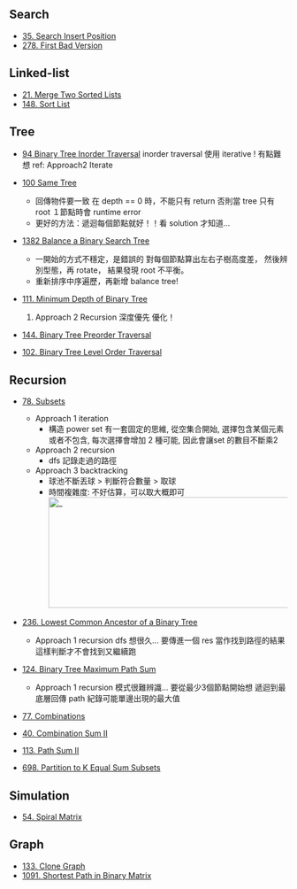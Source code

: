 ## Search
* [35. Search Insert Position](./2_search_and_sort/35.%20Search%20Insert%20Position/index.py)
* [278. First Bad Version](./2_search_and_sort/278.%20First%20Bad%20Version/index.py)

## Linked-list
* [21. Merge Two Sorted Lists](./5_linked_list/21.%20Merge%20Two%20Sorted%20Lists/index.py)
* [148. Sort List](./5_linked_list/148.%20Sort%20List/index.py)

## Tree
* [94 Binary Tree Inorder Traversal](./6_stack-queue-tree/94.%20Binary%20Tree%20Inorder%20Traversal/index.py)
    inorder traversal 使用 iterative ! 有點難想
    ref: Approach2 Iterate

* [100 Same Tree](./6_stack-queue-tree/100.%20Same%20Tree/index.py)
    * 回傳物件要一致
        在 depth == 0 時，不能只有 return
        否則當 tree 只有 root １節點時會 runtime error
    * 更好的方法：遞迴每個節點就好！！看 solution 才知道...

* [1382 Balance a Binary Search Tree](./6_stack-queue-tree/1382.%20Balance%20a%20Binary%20Search%20Tree/index.py)
    * 一開始的方式不穩定，是錯誤的
      對每個節點算出左右子樹高度差，
      然後辨別型態，再 rotate，
      結果發現 root 不平衡。
    * 重新排序中序遍歷，再新增 balance tree!

* [111. Minimum Depth of Binary Tree](./6_stack-queue-tree/111.%20Minimum%20Depth%20of%20Binary%20Tree/index.py)
    1. Approach 2 Recursion 深度優先 優化！
* [144. Binary Tree Preorder Traversal](./6_stack-queue-tree/144.%20Binary%20Tree%20Preorder%20Traversal/index.py)
* [102. Binary Tree Level Order Traversal](./6_stack-queue-tree/102.%20Binary%20Tree%20Level%20Order%20Traversal/index.py)

## Recursion
* [78. Subsets](./7_recursion/78.%20Subsets/index.py)
    * Approach 1 iteration
        * 構造 power set 有一套固定的思維, 從空集合開始, 選擇包含某個元素或者不包含, 每次選擇會增加 2 種可能, 因此會讓set 的數目不斷乘2 
    * Approach 2 recursion
        * dfs 記錄走過的路徑
    * Approach 3 backtracking
        * 球池不斷丟球 > 判斷符合數量 > 取球
        * 時間複雜度:
            不好估算，可以取大概即可  
            <img src="https://i.imgur.com/wLEFtDI.jpg" alt="_" width="480" height="200"/>

* [236. Lowest Common Ancestor of a Binary Tree](./7_recursion/236.%20Lowest%20Common%20Ancestor%20of%20a%20Binary%20Tree/index.py)
    * Approach 1 recursion
        dfs 想很久...
        要傳進一個 res 當作找到路徑的結果
        這樣判斷才不會找到又繼續跑

* [124. Binary Tree Maximum Path Sum](./7_recursion/124.%20Binary%20Tree%20Maximum%20Path%20Sum/index.py)
    * Approach 1 recursion
        模式很難辨識...
        要從最少3個節點開始想
        遞迴到最底層回傳 path
        紀錄可能單邊出現的最大值

* [77. Combinations](./7_recursion/77.%20Combinations/index.py)
* [40. Combination Sum II](./7_recursion/40.%20Combination%20Sum%20II/index.py)
* [113. Path Sum II](./7_recursion/113.%20Path%20Sum%20II/index.py)
* [698. Partition to K Equal Sum Subsets](./7_recursion/698.%20Partition%20to%20K%20Equal%20Sum%20Subsets/index.py)

## Simulation
* [54. Spiral Matrix](./7_recursion/54.%20Spiral%20Matrix/index.py)

## Graph
* [133. Clone Graph](./08_graph//133.%20Clone%20Graph/index.py)
* [1091. Shortest Path in Binary Matrix](./08_graph//1091.%20Shortest%20Path%20in%20Binary%20Matrix/index.py)